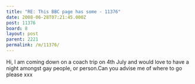```yaml
---
title: "RE: This BBC page has some - 11376"
date: 2008-06-28T07:21:45.000Z
post: 11376
board: 8
layout: post
parent: 2221
permalink: /m/11376/
---
```

Hi, I am coming down on a coach trip on 4th July and would love to have a night amongst gay people, or person.Can you advise me of where to go please xxx

